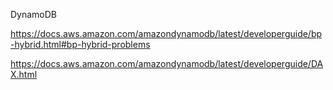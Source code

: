 DynamoDB

https://docs.aws.amazon.com/amazondynamodb/latest/developerguide/bp-hybrid.html#bp-hybrid-problems

https://docs.aws.amazon.com/amazondynamodb/latest/developerguide/DAX.html